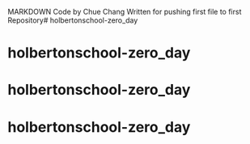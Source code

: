 
MARKDOWN
Code by Chue Chang
Written for pushing first file to first Repository# holbertonschool-zero_day
# holbertonschool-zero_day
# holbertonschool-zero_day
# holbertonschool-zero_day

